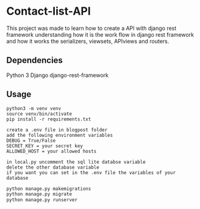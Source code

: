 # Contact-list-API
This project was made to learn how to create a API with django rest framework
understanding how it is the work flow in django rest framework and how it works
the serializers, viewsets, APIviews and routers. 

## Dependencies
Python 3
Django
django-rest-framework

## Usage
```shell
python3 -m venv venv
source venv/bin/activate
pip install -r requirements.txt
```
```.env
create a .env file in blogpost folder
add the following environment variables 
DEBUG = True/False
SECRET_KEY = your secret key
ALLOWED_HOST = your allowed hosts 
```

```db
in local.py uncomment the sql lite databse variable 
delete the other database variable
if you want you can set in the .env file the variables of your database
```

```python
python manage.py makemigrations
python manage.py migrate
python manage.py runserver
```